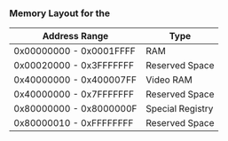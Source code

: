 

### Memory Layout for the 

| Address Range           | Type             |
| ----------------------- | ---------------- |
| 0x00000000 - 0x0001FFFF | RAM              |
| 0x00020000 - 0x3FFFFFFF | Reserved Space   |
| 0x40000000 - 0x400007FF | Video RAM        |
| 0x40000000 - 0x7FFFFFFF | Reserved Space   |
| 0x80000000 - 0x8000000F | Special Registry |
| 0x80000010 - 0xFFFFFFFF | Reserved Space   |